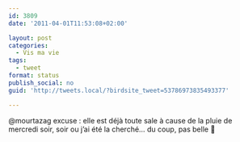 ```yaml
---
id: 3809
date: '2011-04-01T11:53:08+02:00'

layout: post
categories:
  - Vis ma vie
tags:
  - tweet
format: status
publish_social: no
guid: 'http://tweets.local/?birdsite_tweet=53786973835493377'

---
```


@mourtazag excuse : elle est déjà toute sale à cause de la pluie de mercredi soir, soir ou j’ai été la cherché… du coup, pas belle 🙁